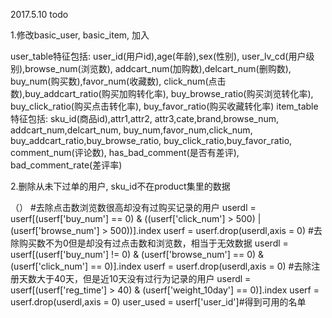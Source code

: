 2017.5.10 todo

1.修改basic_user, basic_item, 加入

user_table特征包括:
user_id(用户id),age(年龄),sex(性别),
user_lv_cd(用户级别),browse_num(浏览数),
addcart_num(加购数),delcart_num(删购数),
buy_num(购买数),favor_num(收藏数),
click_num(点击数),buy_addcart_ratio(购买加购转化率),
buy_browse_ratio(购买浏览转化率),
buy_click_ratio(购买点击转化率),
buy_favor_ratio(购买收藏转化率)
item_table特征包括:
sku_id(商品id),attr1,attr2,
attr3,cate,brand,browse_num,
addcart_num,delcart_num,
buy_num,favor_num,click_num,
buy_addcart_ratio,buy_browse_ratio,
buy_click_ratio,buy_favor_ratio,
comment_num(评论数),
has_bad_comment(是否有差评),
bad_comment_rate(差评率)



2.删除从未下过单的用户, sku_id不在product集里的数据

（）
#去除点击数浏览数很高却没有过购买记录的用户
userdl = userf[(userf['buy_num'] == 0) & ((userf['click_num'] > 500) | (userf['browse_num'] > 500))].index
userf = userf.drop(userdl,axis = 0)
#去除购买数不为0但是却没有过点击数和浏览数，相当于无效数据
userdl = userf[(userf['buy_num'] != 0) & (userf['browse_num'] == 0) & (userf['click_num'] == 0)].index
userf = userf.drop(userdl,axis = 0)
#去除注册天数大于40天，但是近10天没有过行为记录的用户
userdl = userf[(userf['reg_time'] > 40) & (userf['weight_10day'] == 0)].index
userf = userf.drop(userdl,axis = 0)
user_used = userf['user_id']#得到可用的名单
